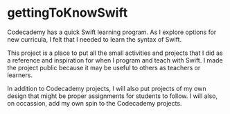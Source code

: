 # gettingToKnowSwift

Codecademy has a quick Swift learning program. As I explore options for new curricula, I felt that I needed to learn the syntax of Swift. 

This project is a place to put all the small activities and projects that I did as a reference and inspiration for when I program and teach with Swift. I made the project public because it may be useful to others as teachers or learners.

In addition to Codecademy projects, I will also put projects of my own design that might be proper assignments for students to follow.
I will also, on occassion, add my own spin to the Codecademy projects.
